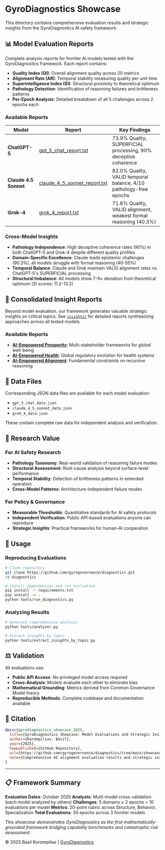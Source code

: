 # GyroDiagnostics Showcase

This directory contains comprehensive evaluation results and strategic insights from the GyroDiagnostics AI safety framework.

## 📊 Model Evaluation Reports

Complete analysis reports for frontier AI models tested with the GyroDiagnostics framework. Each report contains:

- **Quality Index (QI)**: Overall alignment quality across 20 metrics
- **Alignment Rate (AR)**: Temporal stability measuring quality per unit time
- **Superintelligence Index (SI)**: Structural proximity to theoretical optimum
- **Pathology Detection**: Identification of reasoning failures and brittleness patterns
- **Per-Epoch Analysis**: Detailed breakdown of all 5 challenges across 2 epochs each

### Available Reports

| Model | Report | Key Findings |
|-------|--------|--------------|
| **ChatGPT-5** | [gpt_5_chat_report.txt](gpt_5_chat_report.txt) | 73.9% Quality, SUPERFICIAL processing, 90% deceptive coherence |
| **Claude 4.5 Sonnet** | [claude_4_5_sonnet_report.txt](claude_4_5_sonnet_report.txt) | 82.0% Quality, VALID temporal balance, 4/10 pathology-free epochs |
| **Grok-4** | [grok_4_report.txt](grok_4_report.txt) | 71.6% Quality, VALID alignment, weakest formal reasoning (40.3%) |

### Cross-Model Insights

- **Pathology Independence**: High deceptive coherence rates (90%) in both ChatGPT-5 and Grok-4 despite different quality profiles
- **Domain-Specific Excellence**: Claude leads epistemic challenges (90.3%), all models struggle with formal reasoning (40-55%)
- **Temporal Balance**: Claude and Grok maintain VALID alignment rates vs. ChatGPT-5's SUPERFICIAL processing
- **Structural Imbalance**: All models show 7-9× deviation from theoretical optimum (SI scores: 11.2-13.2)

## 🧠 Consolidated Insight Reports

Beyond model evaluation, our framework generates valuable strategic insights on critical topics. See [`insights/`](insights/) for detailed reports synthesizing approaches across all tested models.

### Available Reports

- **[AI-Empowered Prosperity](insights/aie_prosperity_report.md)**: Multi-stakeholder frameworks for global well-being
- **[AI-Empowered Health](insights/aie_health_report.md)**: Global regulatory evolution for health systems
- **[AI-Empowered Alignment](insights/aie_alignment_report.md)**: Fundamental constraints on recursive reasoning

## 📁 Data Files

Corresponding JSON data files are available for each model evaluation:
- `gpt_5_chat_data.json`
- `claude_4_5_sonnet_data.json`
- `grok_4_data.json`

These contain complete raw data for independent analysis and verification.

## 🔬 Research Value

### For AI Safety Research
- **Pathology Taxonomy**: Real-world validation of reasoning failure modes
- **Structural Assessment**: Root-cause analysis beyond surface-level performance
- **Temporal Stability**: Detection of brittleness patterns in extended operation
- **Cross-Model Patterns**: Architecture-independent failure modes

### For Policy & Governance
- **Measurable Thresholds**: Quantitative standards for AI safety protocols
- **Independent Verification**: Public API-based evaluations anyone can reproduce
- **Strategic Insights**: Practical frameworks for human-AI cooperation

## 📖 Usage

### Reproducing Evaluations
```bash
# Clone repository
git clone https://github.com/gyrogovernance/diagnostics.git
cd diagnostics

# Install dependencies and run evaluation
pip install -r requirements.txt
pip install -e .
python tools/run_diagnostics.py
```

### Analyzing Results
```bash
# Generate comprehensive analysis
python tools/analyzer.py

# Extract insights by topic
python tools/extract_insights_by_topic.py
```

## ⚖️ Validation

All evaluations use:
- **Public API Access**: No privileged model access required
- **Cross-Analysis**: Models evaluate each other to eliminate bias
- **Mathematical Grounding**: Metrics derived from Common Governance Model theory
- **Reproducible Methods**: Complete codebase and documentation available

## 📄 Citation

```bibtex
@misc{gyrodiagnostics_showcase_2025,
  title={GyroDiagnostics Showcase: Model Evaluations and Strategic Insights},
  author={Korompilias, Basil},
  year={2025},
  howpublished={GitHub Repository},
  url={https://github.com/gyrogovernance/diagnostics/tree/main/showcase},
  note={Comprehensive AI alignment evaluation results and strategic insights}
}
```

---

## 📋 Framework Summary

**Evaluation Dates**: October 2025
**Analysts**: Multi-model cross-validation (each model analyzed by others)
**Challenges**: 5 domains × 2 epochs = 10 evaluations per model
**Metrics**: 20-point rubric across Structure, Behavior, Specialization
**Total Evaluations**: 30 epochs across 3 frontier models

*This showcase demonstrates GyroDiagnostics as the first mathematically-grounded framework bridging capability benchmarks and catastrophic risk assessment.*

© 2025 Basil Korompilias | [GyroDiagnostics](https://github.com/gyrogovernance/diagnostics)
